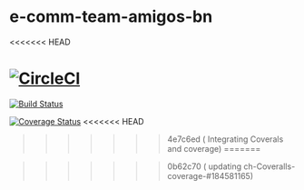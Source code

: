 # e-comm-team-amigos-bn
<<<<<<< HEAD

[![CircleCI](https://circleci.com/gh/atlp-rwanda/e-comm-team-amigos-bn.svg?style=svg&circle-token=98f879ef16fb4e3428dcc029a5d03636afbeb563)](https://github.com/atlp-rwanda/e-comm-team-amigos-bn/pulls)
=======
[![Build Status](https://app.travis-ci.com/atlp-rwanda/e-comm-team-amigos-bn.svg?token=xBkhJqkvEJQT91y8VN21&branch=develop)](https://app.travis-ci.com/atlp-rwanda/e-comm-team-amigos-bn)

[![Coverage Status](https://coveralls.io/repos/github/atlp-rwanda/e-comm-team-amigos-bn/badge.svg?branch=main)](https://coveralls.io/github/atlp-rwanda/e-comm-team-amigos-bn?branch=main)
<<<<<<< HEAD
>>>>>>> 4e7c6ed ( Integrating Coverals and coverage)
=======

>>>>>>> 0b62c70 ( updating ch-Coveralls-coverage-#184581165)
